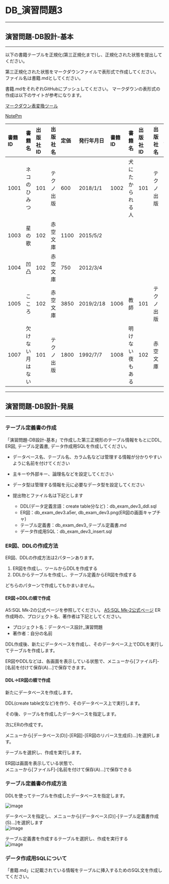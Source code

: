 # DB_演習問題3

---

## 演習問題-DB設計-基本

---

以下の書籍テーブルを正規化(第三正規化まで)し、正規化された状態を提出してください。

第三正規化された状態をマークダウンファイルで表形式で作成してください。
ファイル名は書籍.mdとしてください。

書籍.mdをそれぞれGitHubにプッシュしてください。
マークダウンの表形式の作成は以下のサイトが参考になります。

[マークダウン表変換ツール](https://markdown-convert.com/ja/tool/table)

[NotePm](https://notepm.jp/markdown-table-tool)

|書籍ID|書籍名|出版社ID|出版社名|定価|発行年月日|書籍ID|書籍名|出版社ID|出版社名|定価|発行年月日|著者ID|著者名|
|:--|:--|:--|:--|:--|:--|:--|:--|:--|:--|:--|:--|:--|:--|
|1001|ネコのひみつ|101|テクノ出版|600|2018/1/1|1002|犬にたかられる人|101|テクノ出版|600|2020/4/1|101|阿句　静|
|1003|星の歌|102|赤空文庫|1100|2015/5/2|||||||102|山田　太郎|
|1004|凹凸|102|赤空文庫|750|2012/3/4|||||||103|鈴木　次郎|
|1005|こころ|102|赤空文庫|3850|2019/2/18|1006|教師|101|テクノ出版|800|2005/12/12|104|手久野　子亜|
|1007|欠けない月はない|101|テクノ出版|1800|1992/7/7|1008|明けない夜もある|102|赤空文庫|2530|2001/9/4|105|坂田　三郎|

---

## 演習問題-DB設計-発展

---

### テーブル定義書の作成

「演習問題-DB設計-基本」で作成した第三正規形のテーブル情報をもとにDDL, ER図, テーブル定義書, データ作成用SQLを作成してください。

* データベース名、テーブル名、カラム名などは管理する情報が分かりやすいように名前を付けてください
* 主キーや外部キー、論理名などを設定してください
* データ型は管理する情報を元に必要なデータ型を設定してください

* 提出物とファイル名は下記とします
  * DDL(データ定義言語：create table分など)：db_exam_dev3_ddl.sql
  * ER図：db_exam_dev3.a5er, db_exam_dev3.png(ER図の画面キャプチャ)
  * テーブル定義書：db_exam_dev3_テーブル定義書.md
  * データ作成用SQL：db_exam_dev3_insert.sql

### ER図、DDLの作成方法

ER図、DDLの作成方法は2パターンあります。

1. ER図を作成し、ツールからDDLを作成する
2. DDLからテーブルを作成し、テーブル定義からER図を作成する

どちらのパターンで作成してもかまいません。

#### ER図→DDLの順で作成  

A5:SQL Mk-2の公式ページを参照してください。
[A5:SQL Mk-2公式ページ](https://a5m2.mmatsubara.com/tips/er_draw/)
ER作成時の、プロジェクト名、著作者は下記としてください。

* プロジェクト名：データベース設計_演習問題  
* 著作者：自分の名前  

DDL作成後、新たにデータベースを作成し、そのデータベース上でDDLを実行してテーブルを作成します。

ER図やDDLなどは、各画面を表示している状態で、メニューから[ファイルF]-[名前を付けて保存(A)…]で保存できます。

#### DDL→ER図の順で作成  

新たにデータベースを作成します。

DDL(create table文など)を作り、そのデータベース上で実行します。

その後、テーブルを作成したデータベースを指定します。

次にERの作成です。

メニューから[データベース(D)]-[ER図]-[ER図のリバース生成(E)…]を選択します。

テーブルを選択し、作成を実行します。

ER図は画面を表示している状態で、  
メニューから[ファイルF]-[名前を付けて保存(A)…]で保存できる  

### テーブル定義書の作成方法  

DDLを使ってテーブルを作成したデータベースを指定します。

![image](https://user-images.githubusercontent.com/88996090/150285203-641aca42-a855-4083-aa70-2f6bbe5d1a5e.png)

データベースを指定し、メニューから[データベース(D)]-[テーブル定義書作成(S)…]を選択します  
![image](https://user-images.githubusercontent.com/88996090/150285380-7051c59a-59f1-4c28-a4e8-4bd0596cfe71.png)

テーブル定義書を作成するテーブルを選択し、作成を実行する  
![image](https://user-images.githubusercontent.com/88996090/150285491-e0130c44-36c0-415d-8f45-8281399c028f.png)

### データ作成用SQLについて

「書籍.md」に記載されている情報をテーブルに挿入するためのSQL文を作成してください。
